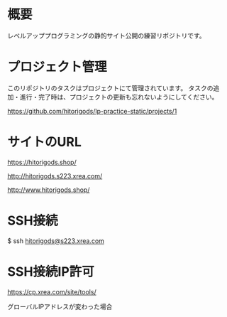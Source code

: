 # 概要
レベルアッププログラミングの静的サイト公開の練習リポジトリです。

# プロジェクト管理

このリポジトリのタスクはプロジェクトにて管理されています。
タスクの追加・進行・完了時は、プロジェクトの更新も忘れないようにしてください。

https://github.com/hitorigods/lp-practice-static/projects/1

# サイトのURL
https://hitorigods.shop/

http://hitorigods.s223.xrea.com/

http://www.hitorigods.shop/

# SSH接続

$ ssh hitorigods@s223.xrea.com

# SSH接続IP許可

https://cp.xrea.com/site/tools/

グローバルIPアドレスが変わった場合

